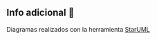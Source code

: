 ## Info adicional :blue_book:

Diagramas realizados con la herramienta [StarUML](http://staruml.io/)
